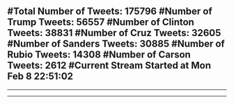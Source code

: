 #Total Number of Tweets: 175796 
#Number of Trump Tweets: 56557
#Number of Clinton Tweets: 38831
#Number of Cruz Tweets: 32605
#Number of Sanders Tweets: 30885
#Number of Rubio Tweets: 14308
#Number of Carson Tweets: 2612
#Current Stream Started at Mon Feb  8 22:51:02
---
---
---
